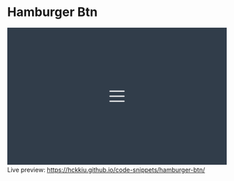 # Hamburger Btn
![image](hamburger-btn.png)
Live preview: https://hckkiu.github.io/code-snippets/hamburger-btn/
